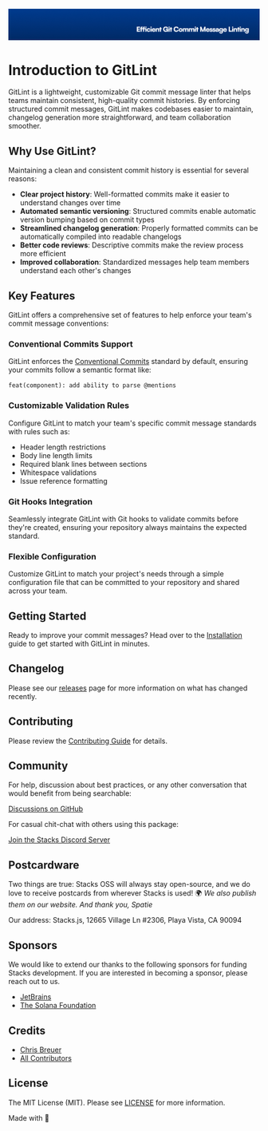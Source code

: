 <p align="center"><img src="https://github.com/stacksjs/gitlint/blob/main/.github/art/cover.jpg?raw=true" alt="Social Card of this repo"></p>

# Introduction to GitLint

GitLint is a lightweight, customizable Git commit message linter that helps teams maintain consistent, high-quality commit histories. By enforcing structured commit messages, GitLint makes codebases easier to maintain, changelog generation more straightforward, and team collaboration smoother.

## Why Use GitLint?

Maintaining a clean and consistent commit history is essential for several reasons:

- **Clear project history**: Well-formatted commits make it easier to understand changes over time
- **Automated semantic versioning**: Structured commits enable automatic version bumping based on commit types
- **Streamlined changelog generation**: Properly formatted commits can be automatically compiled into readable changelogs
- **Better code reviews**: Descriptive commits make the review process more efficient
- **Improved collaboration**: Standardized messages help team members understand each other's changes

## Key Features

GitLint offers a comprehensive set of features to help enforce your team's commit message conventions:

### Conventional Commits Support

GitLint enforces the [Conventional Commits](https://www.conventionalcommits.org/) standard by default, ensuring your commits follow a semantic format like:

```
feat(component): add ability to parse @mentions
```

### Customizable Validation Rules

Configure GitLint to match your team's specific commit message standards with rules such as:

- Header length restrictions
- Body line length limits
- Required blank lines between sections
- Whitespace validations
- Issue reference formatting

### Git Hooks Integration

Seamlessly integrate GitLint with Git hooks to validate commits before they're created, ensuring your repository always maintains the expected standard.

### Flexible Configuration

Customize GitLint to match your project's needs through a simple configuration file that can be committed to your repository and shared across your team.

## Getting Started

Ready to improve your commit messages? Head over to the [Installation](/install) guide to get started with GitLint in minutes.

## Changelog

Please see our [releases](https://github.com/stacksjs/stacks/releases) page for more information on what has changed recently.

## Contributing

Please review the [Contributing Guide](https://github.com/stacksjs/contributing) for details.

## Community

For help, discussion about best practices, or any other conversation that would benefit from being searchable:

[Discussions on GitHub](https://github.com/stacksjs/stacks/discussions)

For casual chit-chat with others using this package:

[Join the Stacks Discord Server](https://discord.gg/stacksjs)

## Postcardware

Two things are true: Stacks OSS will always stay open-source, and we do love to receive postcards from wherever Stacks is used! 🌍 _We also publish them on our website. And thank you, Spatie_

Our address: Stacks.js, 12665 Village Ln #2306, Playa Vista, CA 90094

## Sponsors

We would like to extend our thanks to the following sponsors for funding Stacks development. If you are interested in becoming a sponsor, please reach out to us.

- [JetBrains](https://www.jetbrains.com/)
- [The Solana Foundation](https://solana.com/)

## Credits

- [Chris Breuer](https://github.com/chrisbbreuer)
- [All Contributors](https://github.com/stacksjs/rpx/graphs/contributors)

## License

The MIT License (MIT). Please see [LICENSE](https://github.com/stacksjs/ts-starter/tree/main/LICENSE.md) for more information.

Made with 💙

<!-- Badges -->

<!-- [codecov-src]: https://img.shields.io/codecov/c/gh/stacksjs/rpx/main?style=flat-square
[codecov-href]: https://codecov.io/gh/stacksjs/rpx -->
